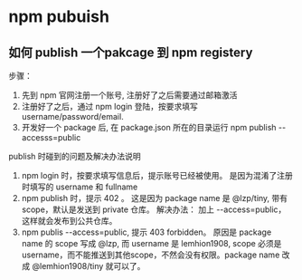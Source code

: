# npm pubuish

## 如何 publish 一个pakcage 到 npm registery

步骤：

1. 先到 npm 官网注册一个账号, 注册好了之后需要通过邮箱激活
1. 注册好了之后，通过 npm login 登陆，按要求填写 username/password/email. 
1. 开发好一个 package 后, 在 package.json 所在的目录运行 npm publish --accesss=public

publish 时碰到的问题及解决办法说明

1. npm login 时，按要求填写信息后，提示账号已经被使用。 是因为混淆了注册时填写的 username 和 fullname
1. npm publish 时，提示 402 。 这是因为 package name 是 @lzp/tiny, 带有 scope，默认是发送到 private 仓库。 解决办法： 加上 --access=public， 这样就会发布到公共仓库。
1. npm publis --access=public, 提示 403 forbidden。 原因是 package name 的 scope 写成 @lzp, 而 username 是 lemhion1908, scope 必须是 username，而不能推送到其他scope，不然会没有权限。package name 改成 @lemhion1908/tiny 就可以了。